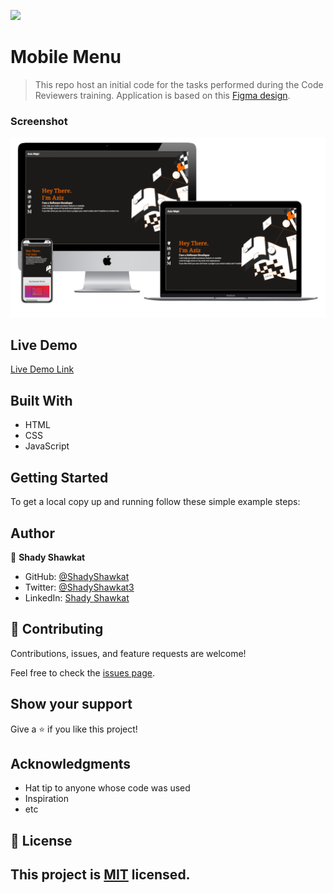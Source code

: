 ![](https://img.shields.io/badge/Microverse-blueviolet)

# Mobile Menu

> This repo host an initial code for the tasks performed during the Code Reviewers training.
> Application is based on this [Figma design](https://www.figma.com/file/t3EJUCAEViw3QasuJLPLVT/Microverse-Student-Potfolio-Templates-Main?node-id=1%3A1471).


### Screenshot

![screenshot](./app_screenshot.png)

## Live Demo
[Live Demo Link](https://shadyshawkat.github.io/Mobile-Menu-CR/)

## Built With

- HTML
- CSS
- JavaScript

## Getting Started

To get a local copy up and running follow these simple example steps:

## Author

👤 **Shady Shawkat**

- GitHub: [@ShadyShawkat](https://github.com/ShadyShawkat)
- Twitter: [@ShadyShawkat3](https://twitter.com/ShadyShawkat3)
- LinkedIn: [Shady Shawkat](https://linkedin.com/in/Shady-Shawkat)

## 🤝 Contributing

Contributions, issues, and feature requests are welcome!

Feel free to check the [issues page](../../issues/).

## Show your support

Give a ⭐️ if you like this project!

## Acknowledgments

- Hat tip to anyone whose code was used
- Inspiration
- etc

## 📝 License

This project is [MIT](./MIT.md) licensed.
-